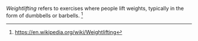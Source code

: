 *Weightlifting* refers to exercises where people lift weights, typically in the form of dumbbells or barbells. [^1]

[^1]: https://en.wikipedia.org/wiki/Weightlifting